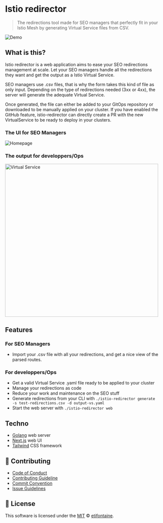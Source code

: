 # Istio redirector

> The redirections tool made for SEO managers that perfectly fit in your Istio Mesh by generating Virtual Service files from CSV.

![Demo](https://github.com/etifontaine/istio-redirector/blob/master/.github/images/istio-redirector.gif?raw=true)

## What is this?

Istio redirector is a web application aims to ease your SEO redirections management at scale. Let your SEO managers handle all the redirections they want and get the output as a Istio Virtual Service.

SEO managers use .csv files, that is why the form takes this kind of file as only input. Depending on the type of redirections needed (3xx or 4xx), the server will generate the adequate Virtual Service.

Once generated, the file can either be added to your GitOps repository or downloaded to be manually applied on your cluster. If you have enabled the GitHub feature, istio-redirector can directly create a PR with the new VirtualService to be ready to deploy in your clusters.

### The UI for SEO Managers

![Homepage](https://github.com/etifontaine/istio-redirector/blob/master/.github/images/homepage.png?raw=true)


### The output for developpers/Ops

<img src="https://raw.githubusercontent.com/etifontaine/istio-redirector/master/.github/images/virtualservice.png" alt="Virtual Service" height="500"/>

## Features

### For SEO Managers

* Import your .csv file with all your redirections, and get a nice view of the parsed routes.

### For developpers/Ops

* Get a valid Virtual Service .yaml file ready to be applied to your cluster
* Manage your redirections as code
* Reduce your work and maintenance on the SEO stuff
* Generate redirections from your CLI with `./istio-redirector generate -s test-redirections.csv -d output-vs.yaml`
* Start the web server with `./istio-redirector web`

## Techno

- [Golang](https://golang.org/) web server
- [Next.js](https://nextjs.org/) web UI
- [Tailwind](https://tailwindcss.com/) CSS framework

## 💬 Contributing

* [Code of Conduct](https://github.com/etifontaine/istio-redirector/blob/main/CODE_OF_CONDUCT.md)
* [Contributing Guideline](https://github.com/etifontaine/istio-redirector/blob/main/CONTRIBUTING.md)
* [Commit Convention](https://github.com/etifontaine/istio-redirector/blob/main/.github/docs/COMMIT_MESSAGE_CONVENTION.md)
* [Issue Guidelines](https://github.com/etifontaine/istio-redirector/tree/main/.github/ISSUE_TEMPLATE)



## 📜 License

This software is licensed under the [MIT](https://github.com/etifontaine/istio-redirector/blob/master/LICENSE) © [etifontaine](https://github.com/etifontaine).